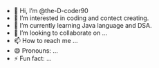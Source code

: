 - 👋 Hi, I’m @the-D-coder90
- 👀 I’m interested in coding and contect creating.
- 🌱 I’m currently learning Java language and DSA.
- 💞️ I’m looking to collaborate on ...
- 📫 How to reach me ...
- 😄 Pronouns: ...
- ⚡ Fun fact: ...

<!---
the-D-coder90/the-D-coder90 is a ✨ special ✨ repository because its `README.md` (this file) appears on your GitHub profile.
You can click the Preview link to take a look at your changes.
--->
